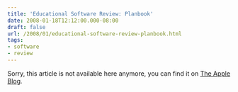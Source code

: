 ```yaml
---
title: 'Educational Software Review: Planbook'
date: 2008-01-18T12:12:00.000-08:00
draft: false
url: /2008/01/educational-software-review-planbook.html
tags: 
- software
- review
---
```


Sorry, this article is not available here anymore, you can find it on [The Apple Blog](http://theappleblog.com/2008/05/06/educational-software-review-planbook/).